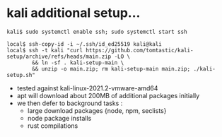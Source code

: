 # kali additional setup...
```
kali$ sudo systemctl enable ssh; sudo systemctl start ssh
```
```
local$ ssh-copy-id -i ~/.ssh/id_ed25519 kali@kali
local$ ssh -t kali "curl https://github.com/tomtastic/kali-setup/archive/refs/heads/main.zip -LO \
        && ln -sf . kali-setup-main \
        && unzip -o main.zip; rm kali-setup-main main.zip; ./kali-setup.sh"
```

 - tested against kali-linux-2021.2-vmware-amd64
 - apt will download about 200MB of additional packages initially
 - we then defer to background tasks :
   - large download packages {node, npm, seclists}
   - node package installs
   - rust compilations
